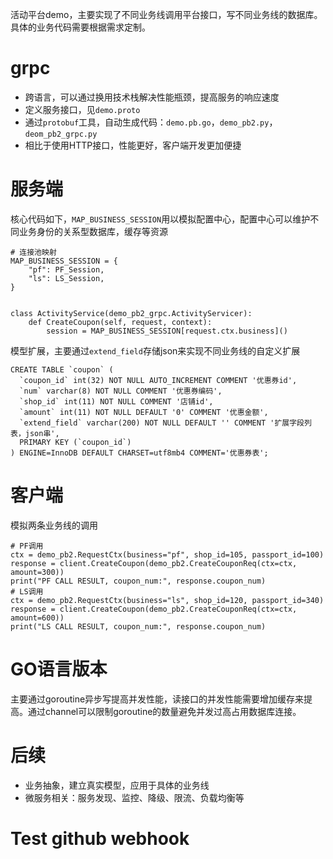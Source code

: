
活动平台demo，主要实现了不同业务线调用平台接口，写不同业务线的数据库。
具体的业务代码需要根据需求定制。

# grpc
- 跨语言，可以通过换用技术栈解决性能瓶颈，提高服务的响应速度
- 定义服务接口，见`demo.proto`
- 通过`protobuf`工具，自动生成代码：`demo.pb.go`，`demo_pb2.py`，`deom_pb2_grpc.py`
- 相比于使用HTTP接口，性能更好，客户端开发更加便捷

# 服务端
核心代码如下，`MAP_BUSINESS_SESSION`用以模拟配置中心，配置中心可以维护不同业务身份的关系型数据库，缓存等资源
```
# 连接池映射
MAP_BUSINESS_SESSION = {
    "pf": PF_Session,
    "ls": LS_Session,
}


class ActivityService(demo_pb2_grpc.ActivityServicer):
    def CreateCoupon(self, request, context):
        session = MAP_BUSINESS_SESSION[request.ctx.business]()
```
模型扩展，主要通过`extend_field`存储json来实现不同业务线的自定义扩展
```
CREATE TABLE `coupon` (
  `coupon_id` int(32) NOT NULL AUTO_INCREMENT COMMENT '优惠券id',
  `num` varchar(8) NOT NULL COMMENT '优惠券编码',
  `shop_id` int(11) NOT NULL COMMENT '店铺id',
  `amount` int(11) NOT NULL DEFAULT '0' COMMENT '优惠金额',
  `extend_field` varchar(200) NOT NULL DEFAULT '' COMMENT '扩展字段列表，json串',
  PRIMARY KEY (`coupon_id`)
) ENGINE=InnoDB DEFAULT CHARSET=utf8mb4 COMMENT='优惠券表';
```

# 客户端
模拟两条业务线的调用
```
# PF调用
ctx = demo_pb2.RequestCtx(business="pf", shop_id=105, passport_id=100)
response = client.CreateCoupon(demo_pb2.CreateCouponReq(ctx=ctx, amount=300))
print("PF CALL RESULT, coupon_num:", response.coupon_num)
# LS调用
ctx = demo_pb2.RequestCtx(business="ls", shop_id=120, passport_id=340)
response = client.CreateCoupon(demo_pb2.CreateCouponReq(ctx=ctx, amount=600))
print("LS CALL RESULT, coupon_num:", response.coupon_num)
```

# GO语言版本
主要通过goroutine异步写提高并发性能，读接口的并发性能需要增加缓存来提高。通过channel可以限制goroutine的数量避免并发过高占用数据库连接。

# 后续
- 业务抽象，建立真实模型，应用于具体的业务线
- 微服务相关：服务发现、监控、降级、限流、负载均衡等

# Test github webhook
